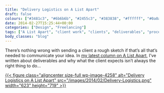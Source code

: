 ```yaml
---
title: "Delivery Logistics on A List Apart"
draft: false
colours: ["#3481c3", "#6b6b6b", "#2455c3", "#383838", "#ffffff", "#0a0a0a", "#ffffff"]
date: 2014-02-27T15:25:44+00:00
categories: ["Design", "Freelancing"]
tags: ["A List Apart", "client work", "clients", "deliverables", "process"]
body_classes: "blog"
---
```


There’s nothing wrong with sending a client a rough sketch if that’s all that’s needed to communicate your idea. In [my latest column on A List Apart](http://alistapart.com/column/delivery-logistics), I’ve written about deliverables and why what the client expects isn’t always the right thing to do…

[{{< figure class="aligncenter size-full wp-image-4258" alt="Delivery Logistics on A List Apart" src="/images/2014/02/Delivery-Logistics.png" width="623" height="719" >}}](http://alistapart.com/column/delivery-logistics)

	